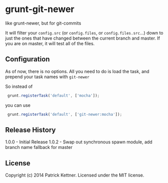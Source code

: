 # grunt-git-newer

like grunt-newer, but for git-commits

It will filter your `config.src` (or `config.files`, or `config.files.src`...) down to just the ones that have changed between the current branch and master.
If you are on master, it will test all of the files.

## Configuration

As of now, there is no options. All you need to do is load the task, and prepend your task names with `git-newer`

So instead of

```javascript
 grunt.registerTask('default', ['mocha']);
```

you can use

```javascript
 grunt.registerTask('default', ['git-newer:mocha']);
```

## Release History
1.0.0 - Initial Release
1.0.2 - Swap out synchronous spawn module, add branch name fallback for master

## License
Copyright (c) 2014 Patrick Kettner. Licensed under the MIT license.

